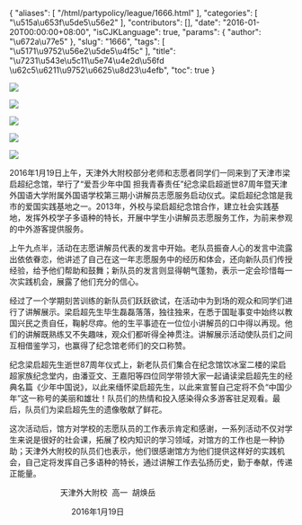 {
    "aliases": [
        "/html/partypolicy/league/1666.html"
    ],
    "categories": [
        "\u515a\u653f\u5de5\u56e2"
    ],
    "contributors": [],
    "date": "2016-01-20T00:00:00+08:00",
    "isCJKLanguage": true,
    "params": {
        "author": "\u672a\u77e5"
    },
    "slug": "1666",
    "tags": [
        "\u5171\u9752\u56e2\u5de5\u4f5c"
    ],
    "title": "\u7231\u543e\u5c11\u5e74\u4e2d\u56fd  \u62c5\u6211\u9752\u6625\u8d23\u4efb",
    "toc": true
}

  





![](https://cdn.tfls.online/mirror/full/efdd1b847b6c894ac4fca140c2e83eee9b2b8f41.jpg)




![](http://www.tfls.cn/images/160120/7-160120110314264.jpg)




![](https://cdn.tfls.online/mirror/full/21e087265c35703a00e1987f4fed8a77d8b45f9b.jpg)




![](https://cdn.tfls.online/mirror/full/71a9d9b09fe83e8d91ad6fba0db59cda4c9f8849.jpg)




![](http://www.tfls.cn/images/160120/7-16012011025C13.jpg)




  





2016年1月19日上午，天津外大附校部分老师和志愿者同学们一同来到了天津市梁启超纪念馆，举行了“爱吾少年中国 担我青春责任”纪念梁启超逝世87周年暨天津外国语大学附属外国语学校第三期小讲解员志愿服务启动仪式。梁启超纪念馆是我市的爱国实践基地之一。2013年，外校与梁启超纪念馆合作，建立社会实践基地，发挥外校学子多语种的特长，开展中学生小讲解员志愿服务工作，为前来参观的中外游客提供服务。




上午九点半，活动在志愿讲解员代表的发言中开始。老队员振奋人心的发言中流露出依依眷恋，他讲述了自己在这一年志愿服务中的经历和体会，还向新队员们传授经验，给予他们帮助和鼓舞；新队员的发言则显得朝气蓬勃，表示一定会珍惜每一次实践机会，展露了他们充分的信心。




经过了一个学期刻苦训练的新队员们跃跃欲试，在活动中为到场的观众和同学们进行了讲解展示。梁启超先生毕生磊磊落落，独往独来，在悉于国耻事变中始终以教国兴民之责自任，鞠躬尽瘁。他的生平事迹在一位位小讲解员的口中得以再现。他们的讲解既熟练又不失趣味，观众们都听得全神贯注。讲解展示活动使队员们之间互相借鉴学习，也赢得了纪念馆老师们的交口称赞。




纪念梁启超先生逝世87周年仪式上，新老队员们集合在纪念馆饮冰室二楼的梁启超家族纪念堂内，由潘亚文、王嘉阳等四位同学带领大家一起诵读梁启超先生的经典名篇《少年中国说》，以此来缅怀梁启超先生，以此来宣誓自己定将不负“中国少年”这一称号的美丽和雄壮！队员们的热情和投入感染得众多游客驻足观看。最后，队员们为梁启超先生的遗像敬献了鲜花。




这次活动后，馆方对学校的志愿队员的工作表示肯定和感谢，一系列活动不仅对学生来说是很好的社会课，拓展了校内知识的学习领域，对馆方的工作也是一种协助；天津外大附校的队员们也表示，他们很感谢馆方为他们提供这样好的实践机会，自己定将发挥自己多语种的特长，通过讲解工作去弘扬历史，勤于奉献，传递正能量。














                       天津外大附校  高一  胡焕岳




                            2016年1月19日




  





  




